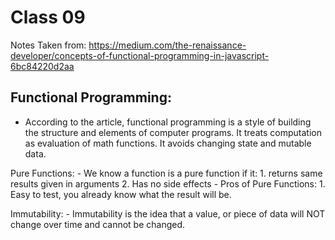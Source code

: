 # Class 09
Notes Taken from:
https://medium.com/the-renaissance-developer/concepts-of-functional-programming-in-javascript-6bc84220d2aa



## Functional Programming: 
  - According to the article, functional programming is a style of building the structure and elements of computer programs. It treats computation as evaluation of math functions.
   It avoids changing state and mutable data. 
   
   Pure Functions: 
    - We know a function is a pure function if it: 
        1. returns same results given in arguments
        2. Has no side effects
    - Pros of Pure Functions: 
        1. Easy to test, you already know what the result will be. 
        
   Immutability: 
    - Immutability is the idea that a value, or piece of data will NOT change over time and cannot be changed. 
    

